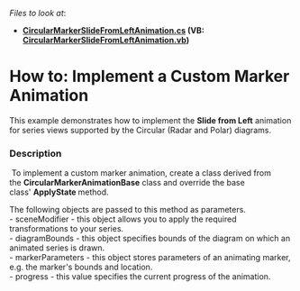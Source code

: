 <!-- default file list -->
*Files to look at*:

* **[CircularMarkerSlideFromLeftAnimation.cs](./CS/CustomCircularSeriesAnimationSample/CircularMarkerSlideFromLeftAnimation.cs) (VB: [CircularMarkerSlideFromLeftAnimation.vb](./VB/CustomCircularSeriesAnimationSample/CircularMarkerSlideFromLeftAnimation.vb))**
<!-- default file list end -->
# How to: Implement a Custom Marker Animation


This example demonstrates how to implement the <strong>Slide from Left</strong> animation for series views supported by the Circular (Radar and Polar) diagrams.


<h3>Description</h3>

<p>&nbsp;To implement a custom&nbsp;marker&nbsp;animation, create a class derived from the&nbsp;<strong>CircularMarkerAnimationBase</strong>&nbsp;class and override the base class'&nbsp;<strong>ApplyState&nbsp;</strong>method.</p>
<p>The following objects are passed to this method as parameters.<br>- sceneModifier - this object allows you to apply the required transformations to your series.<br>- diagramBounds - this object specifies bounds of the diagram on which an animated series is drawn.<br>-&nbsp;markerParameters - this object stores parameters of an animating marker, e.g. the marker's bounds and location.<br>- progress - this value specifies the current progress of the animation.</p>

<br/>


